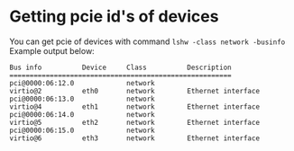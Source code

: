 # Getting pcie id's of devices
You can get pcie of devices with command `lshw -class network -businfo`  
Example output below:  
```
Bus info          Device     Class          Description
=======================================================
pci@0000:06:12.0             network
virtio@2          eth0       network        Ethernet interface
pci@0000:06:13.0             network
virtio@4          eth1       network        Ethernet interface
pci@0000:06:14.0             network
virtio@5          eth2       network        Ethernet interface
pci@0000:06:15.0             network
virtio@6          eth3       network        Ethernet interface
```